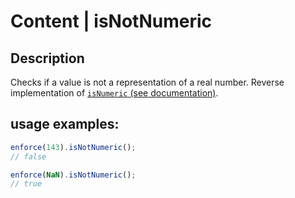 # Content | isNotNumeric

## Description
Checks if a value is not a representation of a real number.
Reverse implementation of [`isNumeric` (see documentation)](../is_numeric/README.md).

## usage examples:

```js
enforce(143).isNotNumeric();
// false
```

```js
enforce(NaN).isNotNumeric();
// true
```
